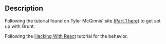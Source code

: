 ## Description

Following the tutorial found on Tyler McGinnis' site [(Part 1 here)](http://tylermcginnis.com/reactjs-tutorial-a-comprehensive-guide-to-building-apps-with-react/) to get set up with Grunt.

Following the [Hacking With React](http://www.hackingwithreact.com/) tutorial for the behavior.